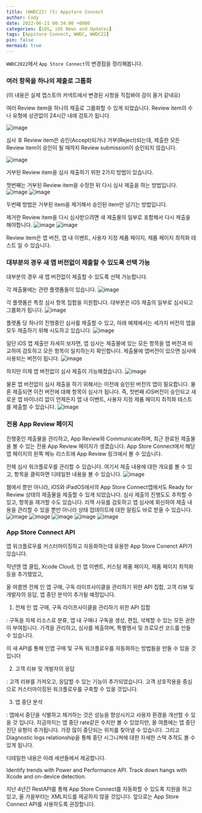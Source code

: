 ```yaml
---
title: (WWDC22) (5) Appstore Connect
author: Cody
date: 2022-06-21 00:34:00 +0800
categories: [iOS, iOS News and Updates]
tags: [Appstore Connect, WWDC, WWDC22]
pin: false
mermaid: true
---
```


`WWDC2022`에서 `App Store Connect`의 변경점을 정리해봅니다.

### 여러 항목을 하나의 제출로 그룹화

(이 내용은 실제 앱스토어 커넥트에서 변경된 사항을 직접봐야 감이 올거 같네요)

여러 Review item을 하나의 제출로 그룹화할 수 있게 되었습니다. Review item의 수나 유형에 상관없이 24시간 내에 검토가 됩니다.

![image](https://github.com/swiftycody/swiftycody.github.io/assets/9062513/b47178da-6685-4e51-8360-6b93679e4ad8)

심사 후 Review item은 승인(Accept)되거나 거부(Reject)되는데, 제출한 모든 Review item이 승인이 될 때까지 Review submission이 승인되지 않습니다.

![image](https://github.com/swiftycody/swiftycody.github.io/assets/9062513/8c6e6b0b-8568-48f9-84eb-8726f525d987)

거부된 Review item을 심사 제출하기 위한 2가지 방법이 있습니다.

첫번째는 거부된 Review item을 수정한 뒤 다시 심사 제출을 하는 방법입니다.
![image](https://github.com/swiftycody/swiftycody.github.io/assets/9062513/47e673ff-1b2f-4880-ac9a-ec5f54d6e4fd)
![image](https://github.com/swiftycody/swiftycody.github.io/assets/9062513/0be01e1a-a5cc-4aae-a3f5-0cb2bb3b09fd)

두번째 방법은 거부된 item을 제거해서 승인된 item만 남기는 방법입니다.

제거한 Review item을 다시 심사받으려면 새 제출물의 일부로 포함해서 다시 제출을 해야합니다.
![image](https://github.com/swiftycody/swiftycody.github.io/assets/9062513/deea16d5-e25c-4240-a9db-9e0d21a8f7df)
![image](https://github.com/swiftycody/swiftycody.github.io/assets/9062513/70850e2f-2953-4582-94f0-8649190aacc8)

Review item은 앱 버전, 앱 내 이벤트, 사용자 지정 제품 페이지, 제품 페이지 최적화 테스트 일 수 있습니다.

### 대부분의 경우 새 앱 버전없이 제출할 수 있도록 선택 가능

대부분의 경우 새 앱 버전없이 제출할 수 있도록 선택 가능합니다.

각 제출물에는 관련 플랫폼들이 있습니다.
![image](https://github.com/swiftycody/swiftycody.github.io/assets/9062513/47838b37-6f47-4ef7-ade6-53d180f989e1)

각 플랫폼은 특정 심사 항목 집합을 지원합니다. 대부분은 iOS 제출의 일부로 심사되고 그룹화가 됩니다.
![image](https://github.com/swiftycody/swiftycody.github.io/assets/9062513/61b619f3-7a40-4daa-8765-be84e522ac6b)

플랫폼 당 하나의 진행중인 심사를 제출할 수 있고, 아래 예제에서는 세가지 버전의 앱을 모두 제출하기 위해 시도하고 있습니다.
![image](https://github.com/swiftycody/swiftycody.github.io/assets/9062513/6ee10118-1e08-48d2-8838-325950409d73)

일단 iOS 앱 제출만 자세히 보자면, 앱 심사는 제출물에 있는 모든 항목을 앱 버전과 비교하여 검토하고 모든 항목이 일치하는지 확인합니다. 제출물에 앱버전이 있으면 심사에 사용되는 버전이 됩니다.
![image](https://github.com/swiftycody/swiftycody.github.io/assets/9062513/1dddc6dc-4b26-4ece-b67a-c255650a8f80)

하지만 이제 앱 버전없이 심사 제출이 가능해졌습니다.
![image](https://github.com/swiftycody/swiftycody.github.io/assets/9062513/3ddbdbc3-e463-4224-8657-2ce4278eaf80)

물론 앱 버전없이 심사 제출을 하기 위해서는 이전에 승인된 버전의 앱이 필요합니다. 물론 제출되면 이전 버전에 대해 항목이 심사가 됩니다. 즉, 첫번째 iOS버전이 승인되고 새로운 앱 바이너리 없이 언제든지 앱 내 이벤트, 사용자 지정 제품 페이지 최적화 테스트를 제출할 수 있습니다.
![image](https://github.com/swiftycody/swiftycody.github.io/assets/9062513/300b5e66-859a-4dd9-9744-523d67da9c61)

### 전용 App Review 페이지

진행중인 제출물을 관리하고, App Review와 Communicate하며, 최근 완료된 제출물을 볼 수 있는 전용 App Review 페이지가 생겼습니다. App Store Connect에서 해당 앱 페이지의 왼쪽 메뉴 리스트에 App Review 링크에서 볼 수 있습니다.

전체 심사 워크플로우를 관리할 수 있습니다. 여기서 제출 내용에 대한 개요를 볼 수 있고, 항목을 클릭하면 디테일한 내용을 볼 수 있습니다.
![image](https://github.com/swiftycody/swiftycody.github.io/assets/9062513/593cb620-70fa-4344-9bd8-8de857d8933e)

웹에서 뿐만 아니라, iOS와 iPadOS에서의 App Store Connect앱에서도 Ready for Review 상태의 제출물을 제출할 수 있게 되었습니다. 심사 제출의 진행도도 추적할 수 있고, 항목을 제거할 수도 있습니다. 리젝 사유를 검토하고 앱 심사에 회신하여 제출 내용을 관리할 수 있을 뿐만 아니라 상태 업데이트에 대한 알림도 바로 받을 수 있습니다.
![image](https://github.com/swiftycody/swiftycody.github.io/assets/9062513/bd3423d6-f73a-4d1e-af4e-8b8db0598f1b)
![image](https://github.com/swiftycody/swiftycody.github.io/assets/9062513/296ae246-f5aa-47a0-a003-fba9311da0e7)
![image](https://github.com/swiftycody/swiftycody.github.io/assets/9062513/52fa2401-7bd5-4864-86e0-f728183e4698)
![image](https://github.com/swiftycody/swiftycody.github.io/assets/9062513/ce3d5087-0c09-4ab9-98d1-d5920681f1bc)
![image](https://github.com/swiftycody/swiftycody.github.io/assets/9062513/dcffaae3-9512-4865-a841-c26cd1e0b735)

### App Store Connect API

앱 워크플로우를 커스터마이징하고 자동화하는데 유용한 App Store Conenct API가 있습니다.

작년엔 앱 클립, Xcode Cloud, 인 앱 이벤트, 커스텀 제품 페이지, 제품 페이지 최적화 등을 추가했었고,

올 여름엔 전체 인 앱 구매, 구독 라이프사이클을 관리하기 위한 API 집합, 고객 리뷰 및 개발자의 응답, 앱 중단 분석이 추가될 예정입니다.

1. 전체 인 앱 구매, 구독 라이프사이클을 관리하기 위한 API 집합

: 구독을 자체 리소스로 분류, 앱 내 구매나 구독을 생성, 편집, 삭제할 수 있는 모든 권한이 부여됩니다. 가격을 관리하고, 심사를 제출하며, 특별행사 및 프로모션 코드를 만들 수 있습니다.

이 새 API를 통해 인앱 구매 및 구독 워크플로우를 자동화하는 방법들을 만들 수 있을 것입니다

2. 고객 리뷰 및 개발자의 응답

: 고객 리뷰를 가져오고, 응답할 수 있는 기능이 추가되었습니다. 고객 상호작용을 중심으로 커스터마이징된 워크플로우를 구축할 수 있을 것입니다.

3. 앱 중단 분석

: 앱에서 중단을 식별하고 제거하는 것은 성능을 향상시키고 사용자 환경을 개선할 수 있을 것 입니다. 지금까지는 앱 중단 rate같은 수치만 볼 수 있었지만, 올 여름에는 앱 중단 진단 유형이 추가됩니다. 가장 많이 중단되는 위치를 찾아낼 수 있습니다. 그리고 Diagnostic logs relationship을 통해 중단 시그니쳐에 대한 자세한 스택 추적도 볼 수 있게 됩니다.

디테일한 내용은 아래 세션들에서 제공합니다.

Identify trends with Power and Performance API. Track down hangs with Xcode and on-device detection.

지난 4년간 RestAPI를 통해 App Store Connect를 자동화할 수 있도록 지원을 하고 있고, 올 가을부터는 XML피드를 제공하지 않을 것입니다. 앞으로는 App Store Connect API를 사용하도록 권장합니다.